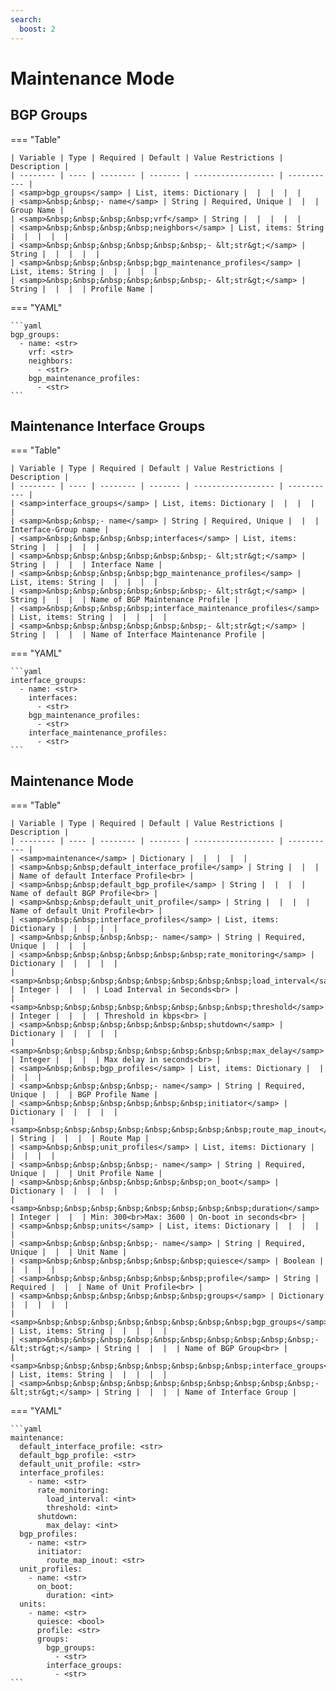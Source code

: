 ```yaml
---
search:
  boost: 2
---
```


# Maintenance Mode
## BGP Groups



=== "Table"

    | Variable | Type | Required | Default | Value Restrictions | Description |
    | -------- | ---- | -------- | ------- | ------------------ | ----------- |
    | <samp>bgp_groups</samp> | List, items: Dictionary |  |  |  |  |
    | <samp>&nbsp;&nbsp;- name</samp> | String | Required, Unique |  |  | Group Name |
    | <samp>&nbsp;&nbsp;&nbsp;&nbsp;vrf</samp> | String |  |  |  |  |
    | <samp>&nbsp;&nbsp;&nbsp;&nbsp;neighbors</samp> | List, items: String |  |  |  |  |
    | <samp>&nbsp;&nbsp;&nbsp;&nbsp;&nbsp;&nbsp;- &lt;str&gt;</samp> | String |  |  |  |  |
    | <samp>&nbsp;&nbsp;&nbsp;&nbsp;bgp_maintenance_profiles</samp> | List, items: String |  |  |  |  |
    | <samp>&nbsp;&nbsp;&nbsp;&nbsp;&nbsp;&nbsp;- &lt;str&gt;</samp> | String |  |  |  | Profile Name |

=== "YAML"

    ```yaml
    bgp_groups:
      - name: <str>
        vrf: <str>
        neighbors:
          - <str>
        bgp_maintenance_profiles:
          - <str>
    ```
## Maintenance Interface Groups



=== "Table"

    | Variable | Type | Required | Default | Value Restrictions | Description |
    | -------- | ---- | -------- | ------- | ------------------ | ----------- |
    | <samp>interface_groups</samp> | List, items: Dictionary |  |  |  |  |
    | <samp>&nbsp;&nbsp;- name</samp> | String | Required, Unique |  |  | Interface-Group name |
    | <samp>&nbsp;&nbsp;&nbsp;&nbsp;interfaces</samp> | List, items: String |  |  |  |  |
    | <samp>&nbsp;&nbsp;&nbsp;&nbsp;&nbsp;&nbsp;- &lt;str&gt;</samp> | String |  |  |  | Interface Name |
    | <samp>&nbsp;&nbsp;&nbsp;&nbsp;bgp_maintenance_profiles</samp> | List, items: String |  |  |  |  |
    | <samp>&nbsp;&nbsp;&nbsp;&nbsp;&nbsp;&nbsp;- &lt;str&gt;</samp> | String |  |  |  | Name of BGP Maintenance Profile |
    | <samp>&nbsp;&nbsp;&nbsp;&nbsp;interface_maintenance_profiles</samp> | List, items: String |  |  |  |  |
    | <samp>&nbsp;&nbsp;&nbsp;&nbsp;&nbsp;&nbsp;- &lt;str&gt;</samp> | String |  |  |  | Name of Interface Maintenance Profile |

=== "YAML"

    ```yaml
    interface_groups:
      - name: <str>
        interfaces:
          - <str>
        bgp_maintenance_profiles:
          - <str>
        interface_maintenance_profiles:
          - <str>
    ```
## Maintenance Mode



=== "Table"

    | Variable | Type | Required | Default | Value Restrictions | Description |
    | -------- | ---- | -------- | ------- | ------------------ | ----------- |
    | <samp>maintenance</samp> | Dictionary |  |  |  |  |
    | <samp>&nbsp;&nbsp;default_interface_profile</samp> | String |  |  |  | Name of default Interface Profile<br> |
    | <samp>&nbsp;&nbsp;default_bgp_profile</samp> | String |  |  |  | Name of default BGP Profile<br> |
    | <samp>&nbsp;&nbsp;default_unit_profile</samp> | String |  |  |  | Name of default Unit Profile<br> |
    | <samp>&nbsp;&nbsp;interface_profiles</samp> | List, items: Dictionary |  |  |  |  |
    | <samp>&nbsp;&nbsp;&nbsp;&nbsp;- name</samp> | String | Required, Unique |  |  |  |
    | <samp>&nbsp;&nbsp;&nbsp;&nbsp;&nbsp;&nbsp;rate_monitoring</samp> | Dictionary |  |  |  |  |
    | <samp>&nbsp;&nbsp;&nbsp;&nbsp;&nbsp;&nbsp;&nbsp;&nbsp;load_interval</samp> | Integer |  |  |  | Load Interval in Seconds<br> |
    | <samp>&nbsp;&nbsp;&nbsp;&nbsp;&nbsp;&nbsp;&nbsp;&nbsp;threshold</samp> | Integer |  |  |  | Threshold in kbps<br> |
    | <samp>&nbsp;&nbsp;&nbsp;&nbsp;&nbsp;&nbsp;shutdown</samp> | Dictionary |  |  |  |  |
    | <samp>&nbsp;&nbsp;&nbsp;&nbsp;&nbsp;&nbsp;&nbsp;&nbsp;max_delay</samp> | Integer |  |  |  | Max delay in seconds<br> |
    | <samp>&nbsp;&nbsp;bgp_profiles</samp> | List, items: Dictionary |  |  |  |  |
    | <samp>&nbsp;&nbsp;&nbsp;&nbsp;- name</samp> | String | Required, Unique |  |  | BGP Profile Name |
    | <samp>&nbsp;&nbsp;&nbsp;&nbsp;&nbsp;&nbsp;initiator</samp> | Dictionary |  |  |  |  |
    | <samp>&nbsp;&nbsp;&nbsp;&nbsp;&nbsp;&nbsp;&nbsp;&nbsp;route_map_inout</samp> | String |  |  |  | Route Map |
    | <samp>&nbsp;&nbsp;unit_profiles</samp> | List, items: Dictionary |  |  |  |  |
    | <samp>&nbsp;&nbsp;&nbsp;&nbsp;- name</samp> | String | Required, Unique |  |  | Unit Profile Name |
    | <samp>&nbsp;&nbsp;&nbsp;&nbsp;&nbsp;&nbsp;on_boot</samp> | Dictionary |  |  |  |  |
    | <samp>&nbsp;&nbsp;&nbsp;&nbsp;&nbsp;&nbsp;&nbsp;&nbsp;duration</samp> | Integer |  |  | Min: 300<br>Max: 3600 | On-boot in seconds<br> |
    | <samp>&nbsp;&nbsp;units</samp> | List, items: Dictionary |  |  |  |  |
    | <samp>&nbsp;&nbsp;&nbsp;&nbsp;- name</samp> | String | Required, Unique |  |  | Unit Name |
    | <samp>&nbsp;&nbsp;&nbsp;&nbsp;&nbsp;&nbsp;quiesce</samp> | Boolean |  |  |  |  |
    | <samp>&nbsp;&nbsp;&nbsp;&nbsp;&nbsp;&nbsp;profile</samp> | String | Required |  |  | Name of Unit Profile<br> |
    | <samp>&nbsp;&nbsp;&nbsp;&nbsp;&nbsp;&nbsp;groups</samp> | Dictionary |  |  |  |  |
    | <samp>&nbsp;&nbsp;&nbsp;&nbsp;&nbsp;&nbsp;&nbsp;&nbsp;bgp_groups</samp> | List, items: String |  |  |  |  |
    | <samp>&nbsp;&nbsp;&nbsp;&nbsp;&nbsp;&nbsp;&nbsp;&nbsp;&nbsp;&nbsp;- &lt;str&gt;</samp> | String |  |  |  | Name of BGP Group<br> |
    | <samp>&nbsp;&nbsp;&nbsp;&nbsp;&nbsp;&nbsp;&nbsp;&nbsp;interface_groups</samp> | List, items: String |  |  |  |  |
    | <samp>&nbsp;&nbsp;&nbsp;&nbsp;&nbsp;&nbsp;&nbsp;&nbsp;&nbsp;&nbsp;- &lt;str&gt;</samp> | String |  |  |  | Name of Interface Group |

=== "YAML"

    ```yaml
    maintenance:
      default_interface_profile: <str>
      default_bgp_profile: <str>
      default_unit_profile: <str>
      interface_profiles:
        - name: <str>
          rate_monitoring:
            load_interval: <int>
            threshold: <int>
          shutdown:
            max_delay: <int>
      bgp_profiles:
        - name: <str>
          initiator:
            route_map_inout: <str>
      unit_profiles:
        - name: <str>
          on_boot:
            duration: <int>
      units:
        - name: <str>
          quiesce: <bool>
          profile: <str>
          groups:
            bgp_groups:
              - <str>
            interface_groups:
              - <str>
    ```
